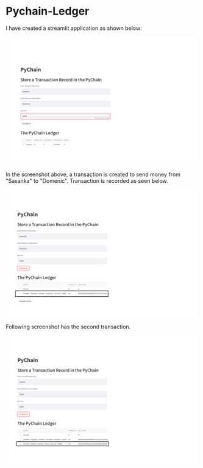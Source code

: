 # Pychain-Ledger

I have created a streamlit application as shown below:


<img src="Pychain Ledger 1png.png" alt="Screenshot of Application" title="Transaction 1" width=""/>


In the screenshot above, a transaction is created to send money from "Sasanka" to "Domenic". Transaction is recorded as seen below.

<img src="Pychain Ledger 2png.png" alt="Screenshot of Application" title="Transaction 1" width=""/>


Following screenshot has the second transaction. 

<img src="Pychain Ledger 3png.png" alt="Screenshot of Application" title="Transaction 1" width=""/>

